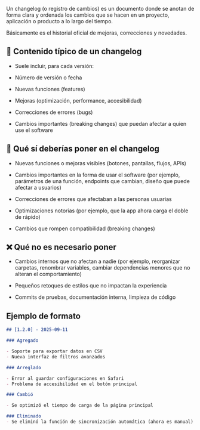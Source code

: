 Un changelog (o registro de cambios) es un documento donde se anotan de forma clara y ordenada los cambios que se hacen en un proyecto, aplicación o producto a lo largo del tiempo.

Básicamente es el historial oficial de mejoras, correcciones y novedades.

## 📑 Contenido típico de un changelog

- Suele incluir, para cada versión:

- Número de versión o fecha

- Nuevas funciones (features)

- Mejoras (optimización, performance, accesibilidad)

- Correcciones de errores (bugs)

- Cambios importantes (breaking changes) que puedan afectar a quien use el software

## 📌 Qué sí deberías poner en el changelog

- Nuevas funciones o mejoras visibles (botones, pantallas, flujos, APIs)

- Cambios importantes en la forma de usar el software (por ejemplo, parámetros de una función, endpoints que cambian, diseño que puede afectar a usuarios)

- Correcciones de errores que afectaban a las personas usuarias

- Optimizaciones notorias (por ejemplo, que la app ahora carga el doble de rápido)

- Cambios que rompen compatibilidad (breaking changes)

## ❌ Qué no es necesario poner

- Cambios internos que no afectan a nadie (por ejemplo, reorganizar carpetas, renombrar variables, cambiar dependencias menores que no alteran el comportamiento)

- Pequeños retoques de estilos que no impactan la experiencia

- Commits de pruebas, documentación interna, limpieza de código

## Ejemplo de formato

```markdown
## [1.2.0] - 2025-09-11

### Agregado

- Soporte para exportar datos en CSV
- Nueva interfaz de filtros avanzados

### Arreglado

- Error al guardar configuraciones en Safari
- Problema de accesibilidad en el botón principal

### Cambió

- Se optimizó el tiempo de carga de la página principal

### Eliminado
- Se eliminó la función de sincronización automática (ahora es manual)
```
